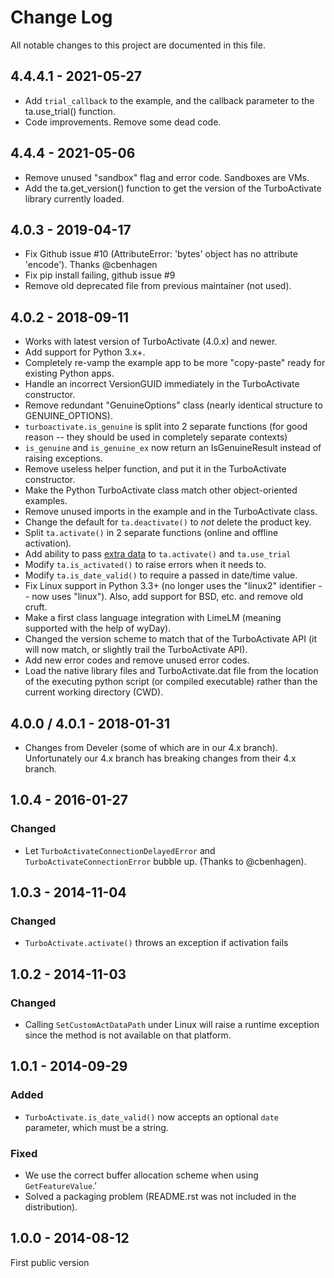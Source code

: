 # Change Log

All notable changes to this project are documented in this file.

## 4.4.4.1 - 2021-05-27

* Add `trial_callback` to the example, and the callback parameter to the ta.use_trial() function.
* Code improvements. Remove some dead code.

## 4.4.4 - 2021-05-06

* Remove unused "sandbox" flag and error code. Sandboxes are VMs.
* Add the ta.get_version() function to get the version of the TurboActivate library currently loaded.

## 4.0.3 - 2019-04-17

* Fix Github issue #10 (AttributeError: 'bytes' object has no attribute 'encode'). Thanks @cbenhagen
* Fix pip install failing, github issue #9
* Remove old deprecated file from previous maintainer (not used).


## 4.0.2 - 2018-09-11

* Works with latest version of TurboActivate (4.0.x) and newer.
* Add support for Python 3.x+.
* Completely re-vamp the example app to be more "copy-paste" ready for existing Python apps.
* Handle an incorrect VersionGUID immediately in the TurboActivate constructor.
* Remove redundant "GenuineOptions" class (nearly identical structure to GENUINE_OPTIONS).
* `turboactivate.is_genuine` is split into 2 separate functions (for good reason --
  they should be used in completely separate contexts)
* `is_genuine` and `is_genuine_ex` now return an IsGenuineResult instead of raising exceptions.
* Remove useless helper function, and put it in the TurboActivate constructor.
* Make the Python TurboActivate class match other object-oriented examples.
* Remove unused imports in the example and in the TurboActivate class.
* Change the default for `ta.deactivate()` to *not* delete the product key.
* Split `ta.activate()` in 2 separate functions (online and offline activation).
* Add ability to pass [extra data](https://wyday.com/limelm/help/extra-data/) to `ta.activate()` and `ta.use_trial`
* Modify `ta.is_activated()` to raise errors when it needs to.
* Modify `ta.is_date_valid()` to require a passed in date/time value.
* Fix Linux support in Python 3.3+ (no longer uses the "linux2" identifier --
  now uses "linux"). Also, add support for BSD, etc. and remove old cruft.
* Make a first class language integration with LimeLM (meaning supported with
  the help of wyDay).
* Changed the version scheme to match that of the TurboActivate API (it will now match, or slightly trail the TurboActivate API).
* Add new error codes and remove unused error codes.
* Load the native library files and TurboActivate.dat file from the location of the executing python script (or compiled executable) rather than the current working directory (CWD).


## 4.0.0 / 4.0.1 - 2018-01-31

* Changes from Develer (some of which are in our 4.x branch). Unfortunately our 4.x branch has breaking changes from their 4.x branch.


## 1.0.4 - 2016-01-27

### Changed

* Let `TurboActivateConnectionDelayedError` and `TurboActivateConnectionError` bubble up. (Thanks
  to @cbenhagen).


## 1.0.3 - 2014-11-04

### Changed

* `TurboActivate.activate()` throws an exception if activation fails


## 1.0.2 - 2014-11-03

### Changed

* Calling `SetCustomActDataPath` under Linux will raise a runtime exception since the method is not
  available on that platform.


## 1.0.1 - 2014-09-29

### Added

* `TurboActivate.is_date_valid()` now accepts an optional `date` parameter, which must be a
  string.


### Fixed

* We use the correct buffer allocation scheme when using `GetFeatureValue`.'
* Solved a packaging problem (README.rst was not included in the distribution).


## 1.0.0 - 2014-08-12

First public version

